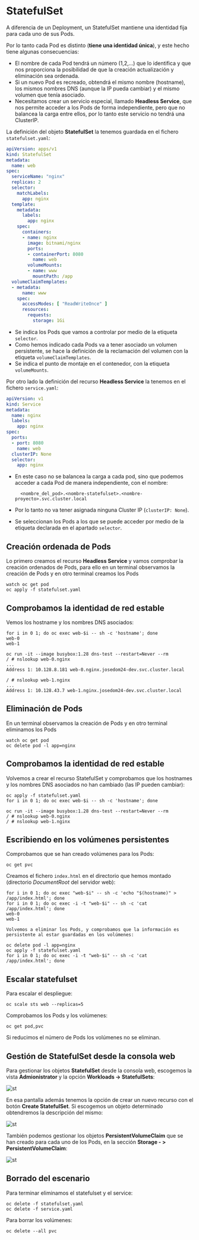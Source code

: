 # StatefulSet

A diferencia de un Deployment, un StatefulSet mantiene una identidad fija para cada uno de sus Pods.

Por lo tanto cada Pod es distinto (**tiene una identidad única**), y este hecho tiene algunas consecuencias:
* El nombre de cada Pod tendrá un número (1,2,...) que lo identifica y que nos proporciona la posibilidad de que la creación actualización y eliminación sea ordenada.
* Si un nuevo Pod es recreado, obtendrá el mismo nombre (hostname), los mismos nombres DNS (aunque la IP pueda cambiar) y el mismo volumen
que tenía asociado.
* Necesitamos crear un servicio especial, llamado **Headless Service**, que nos permite acceder a los Pods de forma independiente, pero que no balancea la carga entre ellos, por lo tanto este servicio no tendrá una ClusterIP.

La definición del objeto **StatefulSet** la tenemos guardada en el fichero `statefulset.yaml`:

```yaml
apiVersion: apps/v1
kind: StatefulSet
metadata:
  name: web
spec:
  serviceName: "nginx"
  replicas: 2
  selector:
    matchLabels:
      app: nginx
  template:
    metadata:
      labels:
        app: nginx
    spec:
      containers:
      - name: nginx
        image: bitnami/nginx
        ports:
        - containerPort: 8080
          name: web
        volumeMounts:
        - name: www
          mountPath: /app
  volumeClaimTemplates:
  - metadata:
      name: www
    spec:
      accessModes: [ "ReadWriteOnce" ]
      resources:
        requests:
          storage: 1Gi

```

* Se indica los Pods que vamos a controlar por medio de la etiqueta `selector`.
* Como hemos indicado cada Pods va a tener asociado un volumen persistente, se hace la definición de la reclamación del volumen con la etiqueta `volumeClaimTemplates`.
* Se indica el punto de montaje en el contenedor, con la etiqueta `volumeMounts`.

Por otro lado la definición del recurso **Headless Service** la tenemos en el fichero `service.yaml`:

```yaml
apiVersion: v1
kind: Service
metadata:
  name: nginx
  labels:
    app: nginx
spec:
  ports:
  - port: 8080
    name: web
  clusterIP: None
  selector:
    app: nginx
```

* En este caso no se balancea la carga a cada pod, sino que podemos acceder a cada Pod de manera independiente, con el nombre:
        
        <nombre_del_pod>.<nombre-statefulset>.<nombre-proyecto>.svc.cluster.local

* Por lo tanto no va tener asignada ninguna Cluster IP (`clusterIP: None`).
* Se seleccionan los Pods a los que se puede acceder por medio de la etiqueta declarada en el apartado `selector`.

## Creación ordenada de Pods

Lo primero creamos el recurso **Headless Service** y vamos comprobar la creación ordenados de Pods, para ello en un terminal observamos la creación de Pods y en otro terminal creamos los Pods

    watch oc get pod
    oc apply -f statefulset.yaml

## Comprobamos la identidad de red estable

Vemos los hostname y los nombres DNS asociados:

    for i in 0 1; do oc exec web-$i -- sh -c 'hostname'; done
    web-0
    web-1

    oc run -it --image busybox:1.28 dns-test --restart=Never --rm
    / # nslookup web-0.nginx
    ...
    Address 1: 10.128.8.181 web-0.nginx.josedom24-dev.svc.cluster.local

    / # nslookup web-1.nginx
    ...
    Address 1: 10.128.43.7 web-1.nginx.josedom24-dev.svc.cluster.local

## Eliminación de Pods

En un terminal observamos la creación de Pods y en otro terminal eliminamos los Pods

    watch oc get pod
    oc delete pod -l app=nginx

## Comprobamos la identidad de red estable

Volvemos a crear el recurso StatefulSet y comprobamos que los hostnames y los nombres DNS asociados no han cambiado (las IP pueden cambiar):

    oc apply -f statefulset.yaml
    for i in 0 1; do oc exec web-$i -- sh -c 'hostname'; done

    oc run -it --image busybox:1.28 dns-test --restart=Never --rm
    / # nslookup web-0.nginx
    / # nslookup web-1.nginx

## Escribiendo en los volúmenes persistentes

Comprobamos que se han creado volúmenes para los Pods:

    oc get pvc

Creamos el fichero `index.html` en el directorio que hemos montado (directorio *DocumentRoot* del servidor web):

    for i in 0 1; do oc exec "web-$i" -- sh -c 'echo "$(hostname)" > /app/index.html'; done
    for i in 0 1; do oc exec -i -t "web-$i" -- sh -c 'cat  /app/index.html'; done
    web-0
    web-1

    Volvemos a eliminar los Pods, y comprobamos que la información es persistente al estar guardadas en los volúmenes:

    oc delete pod -l app=nginx
    oc apply -f statefulset.yaml
    for i in 0 1; do oc exec -i -t "web-$i" -- sh -c 'cat  /app/index.html'; done

## Escalar statefulset

Para escalar el despliegue:

    oc scale sts web --replicas=5

Comprobamos los Pods y los volúmenes:

    oc get pod,pvc

Si reducimos el número de Pods los volúmenes no se eliminan.

## Gestión de StatefulSet desde la consola web

Para gestionar los objetos **StatefulSet** desde la consola web, escogemos la vista **Admionistrator** y la opción **Workloads -> StatefulSets**:

![st](img/statefulset1.png)

En esa pantalla además tenemos la opción de crear un nuevo recurso con el botón **Create StatefulSet**. Si escogemos un objeto determinado obtendremos la descripción del mismo:

![st](img/statefulset2.png)

También podemos gestionar los objetos **PersistentVolumeClaim** que se han creado para cada uno de los Pods, en la sección **Storage - > PersistentVolumeClaim**:

![st](img/statefulset3.png)

## Borrado del escenario

Para terminar eliminamos el statefulset y el service:

    oc delete -f statefulset.yaml
    oc delete -f service.yaml

Para borrar los volúmenes:

    oc delete --all pvc
